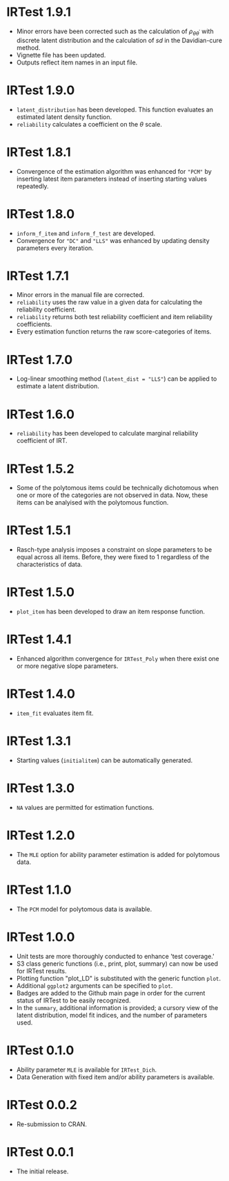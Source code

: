 # IRTest 1.9.1

* Minor errors have been corrected such as the calculation of $\rho_{\theta\theta^{'}}$ with discrete latent distribution and the calculation of $sd$ in the Davidian-cure method.
* Vignette file has been updated.
* Outputs reflect item names in an input file.

# IRTest 1.9.0

* `latent_distribution` has been developed. This function evaluates an estimated latent density function.
* `reliability` calculates a coefficient on the $\theta$ scale.

# IRTest 1.8.1

* Convergence of the estimation algorithm was enhanced for `"PCM"` by inserting latest item parameters instead of inserting starting values repeatedly.

# IRTest 1.8.0

* `inform_f_item` and `inform_f_test` are developed.
* Convergence for `"DC"` and `"LLS"` was enhanced by updating density parameters every iteration.

# IRTest 1.7.1

* Minor errors in the manual file are corrected.
* `reliability` uses the raw value in a given data for calculating the reliability coefficient.
* `reliability` returns both test reliability coefficient and item reliability coefficients.
* Every estimation function returns the raw score-categories of items.

# IRTest 1.7.0

* Log-linear smoothing method (`latent_dist = "LLS"`) can be applied to estimate a latent distribution.

# IRTest 1.6.0

* `reliability` has been developed to calculate marginal reliability coefficient of IRT.

# IRTest 1.5.2

* Some of the polytomous items could be technically dichotomous when one or more of the categories are not observed in data.
Now, these items can be analyised with the polytomous function.

# IRTest 1.5.1

* Rasch-type analysis imposes a constraint on slope parameters to be equal across all items.
Before, they were fixed to 1 regardless of the characteristics of data.

# IRTest 1.5.0

* `plot_item` has been developed to draw an item response function.

# IRTest 1.4.1

* Enhanced algorithm convergence for `IRTest_Poly` when there exist one or more negative slope parameters.

# IRTest 1.4.0

* `item_fit` evaluates item fit.

# IRTest 1.3.1

* Starting values (`initialitem`) can be automatically generated.

# IRTest 1.3.0

* `NA` values are permitted for estimation functions.

# IRTest 1.2.0

* The `MLE` option for ability parameter estimation is added for polytomous data.

# IRTest 1.1.0

* The `PCM` model for polytomous data is available.

# IRTest 1.0.0

* Unit tests are more thoroughly conducted to enhance 'test coverage.'
* S3 class generic functions (i.e., print, plot, summary) can now be used for IRTest results.
* Plotting function "plot_LD" is substituted with the generic function `plot`.
* Additional `ggplot2` arguments can be specified to `plot`.
* Badges are added to the Github main page in order for the current status of IRTest to be easily recognized.
* In the `summary`, additional information is provided; a cursory view of the latent distribution, model fit indices, and the number of parameters used.

# IRTest 0.1.0

* Ability parameter `MLE` is available for `IRTest_Dich`.
* Data Generation with fixed item and/or ability parameters is available.

# IRTest 0.0.2

* Re-submission to CRAN.

# IRTest 0.0.1

* The initial release.




